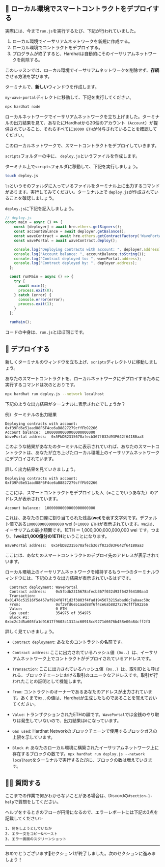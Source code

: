 👀 ローカル環境でスマートコントラクトをデプロイする
-------------------------------------

実際には、今まで`run.js`を実行するたび、下記が行われていました。

1. ローカル環境でイーサリアムネットワークを新規に作成する。
2. ローカル環境でコントラクトをデプロイする。
3. プログラムが終了すると、Hardhatは自動的にそのイーサリアムネットワークを削除する。

このレッスンでは、ローカル環境でイーサリアムネットワークを削除せず、**存続**させる方法を学びます。

ターミナルで、**新しい**ウィンドウを作成します。

`my-wave-portal`ディレクトに移動して、下記を実行してください。

```bash
npx hardhat node
```

ローカルネットワークでイーサリアムネットワークを立ち上げました。ターミナルの出力結果を見て、あなたにHardhatから20個のアカウント（`Account`）が提供されていること、それらすべてに`10000 ETH`が付与されていることを確認してください。

このローカルネットワークで、スマートコントラクトをデプロイしていきます。

`scripts`フォルダーの中に、 `deploy.js`というファイルを作成します。

ターミナル上で`scripts`フォルダに移動して、下記を実行しましょう。

```bash
touch deploy.js
```
`ls`というそのフォルダに入っているファイルをターミナル上に出力するコマンドがあります。実行してみてください。ターミナル上で `deploy.js`が作成されていることを確認しましょう。

 `deploy.js`に下記を記入しましょう。

```javascript
// deploy.js
const main = async () => {
	const [deployer] = await hre.ethers.getSigners();
	const accountBalance = await deployer.getBalance();
	const waveContract = await hre.ethers.getContractFactory('WavePortal');
	const wavePortal = await waveContract.deploy();

	console.log("Deploying contracts with account: ", deployer.address);
	console.log("Account balance: ", accountBalance.toString());
	console.log("Contract deployed to: ", wavePortal.address);
	console.log("Contract deployed by: ", deployer.address);
  };

  const runMain = async () => {
	try {
	  await main();
	  process.exit(0);
	} catch (error) {
	  console.error(error);
	  process.exit(1);
	}
  };

  runMain();
```

コードの中身は、`run.js`とほぼ同じです。

🎉 デプロイする
---------

新しくターミナルのウィンドウを立ち上げ、`scripts`ディレクトリに移動しましょう。

あなたのスマートコントラクトを、ローカルネットワークにデプロイするために実行するコマンドは次のとおりです。

```bash
npx hardhat run deploy.js --network localhost
```
下記のような出力結果がターミナルに表示されたでしょうか？

例）ターミナルの出力結果
```
Deploying contracts with account:  0xf39Fd6e51aad88F6F4ce6aB8827279cffFb92266
Account balance:  10000000000000000000000
WavePortal address:  0x5FbDB2315678afecb367f032d93F642f64180aa3
```
このような結果があなたのターミナルに表示されていれば、あなたのスマートコントラクトは、あなたが立ち上げたローカル環境上のイーサリアムネットワークにデプロイされています。

詳しく出力結果を見ていきましょう。

```
Deploying contracts with account:  0xf39Fd6e51aad88F6F4ce6aB8827279cffFb92266
```
ここには、スマートコントラクトをデプロイした人（=ここでいうあなた）のアドレスが表示されています。

```
Account balance:  10000000000000000000000
```

これは、あなたの口座に割り当てられた残高(**wei**)を表す文字列です。デフォルト値である`10000000000000000` wei (=`10000 ETH`)が表示されています。`Wei`は、イーサリアムの最小額面です。1ETH ＝ 1,000,000,000,000,000 wei です。つまり、**1weiは1,000億分の1ETH**ということになります。

```
WavePortal address:  0x5FbDB2315678afecb367f032d93F642f64180aa3
```
ここには、あなたのスマートコントラクトのデプロイ先のアドレスが表示されています。


ローカル環境上のイーサリアムネットワークを維持するもう一つのターミナルウィンドウには、下記のような出力結果が表示されているはずです。

```
  Contract deployment: WavePortal
  Contract address:    0x5fbdb2315678afecb367f032d93f642f64180aa3
  Transaction:         0x01476c51516f5d457af924f87f1d2f3803f4fad1945073215abad6c7a8aac50c
  From:                0xf39fd6e51aad88f6f4ce6ab8827279cfffb92266
  Value:               0 ETH
  Gas used:            354975 of 354975
  Block #1:            0xbc2c2d5a605fa1d91617f9603c1312ac60918cc9271d6676b458e00a84cff2f3
```

詳しく見ていきましょう。

- `Contract deployment`: あなたのコントラクトの名前です。

- `Contract address`: ここに出力されているハッシュ値（`0x..`）は、イーサリアムネットワーク上でコントラクトがデプロイされているアドレスです。

- `Transaction`: ここに出力されているハッシュ値（`0x..`）は、取引IDとも呼ばれる、ブロックチェーンにおける取引のユニークなアドレスです。取引が行われたことの証明として機能します。

- `From`: コントラクトのオーナーであるあなたのアドレスが出力されています。あくまで`0x..`の値は、Hardhatが生成したものであることを覚えておいてください。

- `Value`: トランザクションされたETHの額です。`WavePortal`では金銭のやり取りは発生していないので、出力結果は`0`になっています。

- `Gas used`: Hardhat Networkのブロックチェーンで使用するブロックガスの上限を示しています。

- `Block #`:  あなたのローカル環境に構築されたイーサリアムネットワーク上に存在するブロックの数です。`npx hardhat run deploy.js --network localhost`をターミナルで実行するたびに、ブロックの数は増えていきます。

🙋‍♂️ 質問する
-------------------------------------------
ここまでの作業で何かわからないことがある場合は、Discordの`#section-1-help`で質問をしてください。

ヘルプをするときのフローが円滑になるので、エラーレポートには下記の3点を記載してください✨
```
1. 何をしようとしていたか
2. エラー文をコピー&ペースト
3. エラー画面のスクリーンショット
```
----------------------------------
おめでとうございます🎉セクション1が終了しました。次のセクションに進みましょう！

<!--
🎁セクションのまとめ
------------------

良い!セクションの最後に到達しました。[このリンク](https://gist.github.com/adilanchian/9f745fdfa9186047e7a779c02f4bffb7)をチェックアウトして、コードが順調に進んでいることを確認してください。-->
